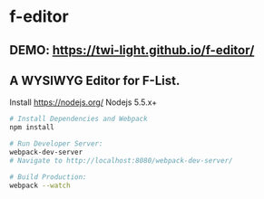# f-editor
DEMO: https://twi-light.github.io/f-editor/
---

A WYSIWYG Editor for F-List.
---

Install https://nodejs.org/ Nodejs 5.5.x+
```bash
# Install Dependencies and Webpack
npm install
```


```bash
# Run Developer Server:
webpack-dev-server
# Navigate to http://localhost:8080/webpack-dev-server/
```


```bash
# Build Production:
webpack --watch
```
